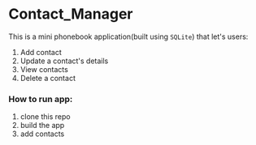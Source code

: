 # Contact_Manager

This is a mini phonebook application(built using `SQLite`) that let's users:
1. Add contact
2. Update a contact's details
3. View contacts
4. Delete a contact

### How to run app:
1. clone this repo
2. build the app
3. add contacts
